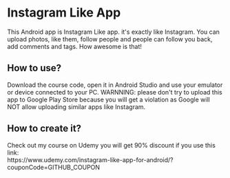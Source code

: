 <h1>Instagram Like App</h1>
This Android app is Instagram Like app. it's exactly like Instagram. You can upload photos, like them, follow people and people can follow you back, add comments and tags. How awesome is that!

<h2>How to use?</h2>
Download the course code, open it in Android Studio and use your emulator or device connected to your PC.
WARNNING: please don't try to upload this app to Google Play Store because you will get a violation as Google will NOT allow uploading similar apps like Instagram.

<h2>How to create it?</h2>
Check out my course on Udemy you will get 90% discount if you use this link: <br>
https://www.udemy.com/instagram-like-app-for-android/?couponCode=GITHUB_COUPON
